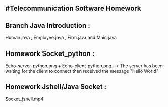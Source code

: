 #Telecommunication Software Homework
-

Branch Java Introduction : 
-
Human.java , Employee.java , Firm.java and Main.java

Homework Socket_python : 
-
Echo-server-python.png + Echo-client-python.png 
--> The server has been waiting for the client to connect then received the message "Hello World"

Homework Jshell/Java Socket : 
-
Socket_jshell.mp4
